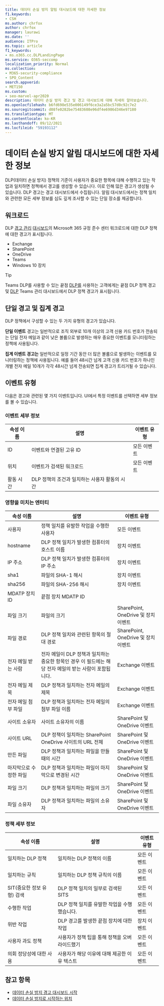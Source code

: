 ```yaml
---
title: 데이터 손실 방지 알림 대시보드에 대한 자세한 정보
f1.keywords:
- CSH
ms.author: chrfox
author: chrfox
manager: laurawi
ms.date: ''
audience: ITPro
ms.topic: article
f1_keywords:
- ms.o365.cc.DLPLandingPage
ms.service: O365-seccomp
localization_priority: Normal
ms.collection:
- M365-security-compliance
- SPO_Content
search.appverid:
- MET150
ms.custom:
- seo-marvel-apr2020
description: 데이터 손실 방지 경고 및 경고 대시보드에 대해 자세히 알아보습니다.
ms.openlocfilehash: b6fd698e535e006149f6ce3a2a5bc57d0c92c7e2
ms.sourcegitcommit: d08fe0282be75483608e96df4e6986d346e97180
ms.translationtype: MT
ms.contentlocale: ko-KR
ms.lasthandoff: 09/12/2021
ms.locfileid: "59193112"
---
```

# <a name="learn-about-the-data-loss-prevention-alerts-dashboard"></a>데이터 손실 방지 알림 대시보드에 대한 자세한 정보

DLP(데이터 손실 방지) 정책의 기준이 사용자가 중요한 항목에 대해 수행하고 있는 작업과 일치하면 정책에서 경고를 생성할 수 있습니다. 이로 인해 많은 경고가 생성될 수 있습니다. DLP 경고는 경고 대시보드에서 수집됩니다. 알림 대시보드에서는 정책 일치와 관련한 모든 세부 정보를 심도 깊게 조사할 수 있는 단일 장소를 제공합니다.  

<!-- [Microsoft 365 compliance center](https://compliance.microsoft.com/)-->

## <a name="workloads"></a>워크로드

DLP [경고 관리](https://compliance.microsoft.com/datalossprevention?viewid=dlpalerts) [대시보드](https://compliance.microsoft.com/)의 Microsoft 365 규정 준수 센터 워크로드에 대한 DLP 정책에 대한 경고가 표시됩니다.

- Exchange
- SharePoint
- OneDrive
- Teams
- Windows 10 장치 

> [!TIP]
> Teams DLP를 사용할 수 있는 끝점 [DLP를](endpoint-dlp-learn-about.md) 사용하는 고객에게는 끝점 DLP 정책 경고 및 [DLP](dlp-microsoft-teams.md) Teams 관리 대시보드에서 DLP 정책 경고가 표시됩니다.

## <a name="single-alert-and-aggregate-alert"></a>단일 경고 및 집계 경고

DLP 정책에서 구성할 수 있는 두 가지 유형의 경고가 있습니다.

**단일 이벤트** 경고는 일반적으로 조직 외부로 10개 이상의 고객 신용 카드 번호가 전송되는 단일 전자 메일과 같이 낮은 볼륨으로 발생하는 매우 중요한 이벤트를 모니터링하는 정책에 사용됩니다.

**집계 이벤트 경고는** 일반적으로 일정 기간 동안 더 많은 볼륨으로 발생하는 이벤트를 모니터링하는 정책에 사용됩니다. 예를 들어 48시간 넘게 고객 신용 카드 번호가 하나인 개별 전자 메일 10개가 각각 48시간 넘게 전송되면 집계 경고가 트리거될 수 있습니다.

## <a name="types-of-events"></a>이벤트 유형

다음은 경고와 관련된 몇 가지 이벤트입니다. UI에서 특정 이벤트를 선택하면 세부 정보를 볼 수 있습니다. 

### <a name="event-details"></a>이벤트 세부 정보

|속성 이름  |설명  |이벤트 유형  |
|---------|---------|---------|
|ID |이벤트와 연결된 고유 ID |모든 이벤트 |
|위치 |이벤트가 검색된 워크로드|모든 이벤트 |
|활동 시간     |DLP 정책의 조건과 일치하는 사용자 활동의 시간 |

### <a name="impacted-entities"></a>영향을 미치는 엔터티

|속성 이름 |설명| 이벤트 유형|
|---------|---------|---------|
|사용자 | 정책 일치를 유발한 작업을 수행한 사용자 | 모든 이벤트|
|hostname | DLP 정책 일치가 발생한 컴퓨터의 호스트 이름 | 장치 이벤트|
|IP 주소 | DLP 정책 일치가 발생한 컴퓨터의 IP 주소 | 장치 이벤트|
|sha1 |파일의 SHA-1 해시 | 장치 이벤트|
|sha256 | 파일의 SHA-256 해시 | 장치 이벤트|
|MDATP 장치 ID | 끝점 장치 MDATP ID|
|파일 크기 | 파일의 크기| SharePoint, OneDrive 및 장치 이벤트|
|파일 경로 | DLP 정책 일치와 관련된 항목의 절대 경로 | SharePoint, OneDrive 및 장치 이벤트|
|전자 메일 받는 사람 |전자 메일이 DLP 정책과 일치하는 중요한 항목인 경우 이 필드에는 해당 전자 메일의 받는 사람이 포함됩니다.| Exchange 이벤트|
|전자 메일 제목 |DLP 정책과 일치하는 전자 메일의 제목 |Exchange 이벤트|
|전자 메일 첨부 파일 | DLP 정책과 일치하는 전자 메일의 첨부 파일 이름| Exchange 이벤트|
|사이트 소유자 |사이트 소유자의 이름| SharePoint 및 OneDrive 이벤트|
|사이트 URL |DLP 정책이 일치하는 SharePoint OneDrive 사이트의 URL 전체 |SharePoint 및 OneDrive 이벤트|
|만든 파일 |DLP 정책과 일치하는 파일을 만들 때의 시간 |SharePoint 및 OneDrive 이벤트|
|마지막으로 수정한 파일 | DLP 정책과 일치하는 파일이 마지막으로 변경된 시간 | SharePoint 및 OneDrive 이벤트|
|파일 크기 | DLP 정책과 일치하는 파일의 크기 |SharePoint 및 OneDrive 이벤트|
|파일 소유자 |DLP 정책과 일치하는 파일의 소유자 |SharePoint 및 OneDrive 이벤트|  

### <a name="policy-details"></a>정책 세부 정보

|속성 이름 |설명 |이벤트 유형 |
|---------|---------|---------|
|일치하는 DLP 정책 |일치하는 DLP 정책의 이름 |모든 이벤트|
|일치하는 규칙 |일치하는 DLP 정책 규칙의 이름 |모든 이벤트|
|SIT(중요한 정보 유형) 검색|DLP 정책 일치의 일부로 검색된 SITS |모든 이벤트|
|수행한 작업 |DLP 정책 일치를 유발한 작업을 수행했습니다.| 모든 이벤트|
|위반 작업 | DLP 경고를 발생한 끝점 장치에 대한 작업| 장치 이벤트 | 
|사용자 과도 정책 |사용자가 정책 팁을 통해 정책을 오버라이드했기 | 모든 이벤트|
|의회 정당성에 대한 사용 |사용자가 해당 이유에 대해 제공한 이유 텍스트 | 모든 이벤트|   

## <a name="see-also"></a>참고 항목

- [데이터 손실 방지 경고 대시보드 시작](dlp-alerts-dashboard-get-started.md)
- [데이터 손실 방지로 시작하는 위치](create-test-tune-dlp-policy.md#where-to-start-with-data-loss-prevention)